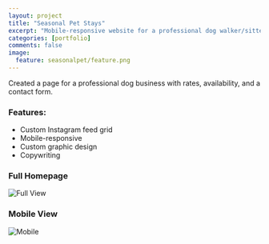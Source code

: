 ```yaml
---
layout: project
title: "Seasonal Pet Stays"
excerpt: "Mobile-responsive website for a professional dog walker/sitter business, including logo design and copy-editing."
categories: [portfolio]
comments: false
image:
  feature: seasonalpet/feature.png
---
```


<!-- <a href="http://seasonalpetstays.com" class="btn btn-success">Visit Site</a> -->

Created a page for a professional dog business with rates, availability, and a contact form.

### Features:
* Custom Instagram feed grid
* Mobile-responsive
* Custom graphic design
* Copywriting

### Full Homepage
![Full View]({{site.url}}/img/seasonalpet/full.png)

### Mobile View
![Mobile]({{site.url}}/img/seasonalpet/mobile.png)
